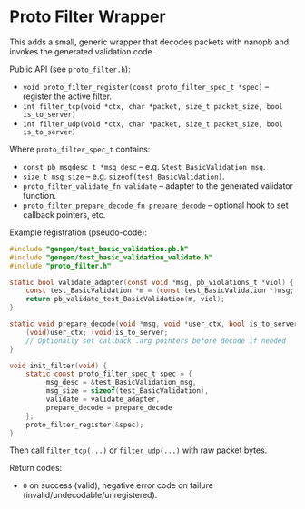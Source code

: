 # Proto Filter Wrapper

This adds a small, generic wrapper that decodes packets with nanopb and invokes the generated validation code.

Public API (see `proto_filter.h`):

- `void proto_filter_register(const proto_filter_spec_t *spec)` – register the active filter.
- `int filter_tcp(void *ctx, char *packet, size_t packet_size, bool is_to_server)`
- `int filter_udp(void *ctx, char *packet, size_t packet_size, bool is_to_server)`

Where `proto_filter_spec_t` contains:
- `const pb_msgdesc_t *msg_desc` – e.g. `&test_BasicValidation_msg`.
- `size_t msg_size` – e.g. `sizeof(test_BasicValidation)`.
- `proto_filter_validate_fn validate` – adapter to the generated validator function.
- `proto_filter_prepare_decode_fn prepare_decode` – optional hook to set callback pointers, etc.

Example registration (pseudo-code):

```c
#include "gengen/test_basic_validation.pb.h"
#include "gengen/test_basic_validation_validate.h"
#include "proto_filter.h"

static bool validate_adapter(const void *msg, pb_violations_t *viol) {
    const test_BasicValidation *m = (const test_BasicValidation *)msg;
    return pb_validate_test_BasicValidation(m, viol);
}

static void prepare_decode(void *msg, void *user_ctx, bool is_to_server) {
    (void)user_ctx; (void)is_to_server;
    // Optionally set callback .arg pointers before decode if needed
}

void init_filter(void) {
    static const proto_filter_spec_t spec = {
        .msg_desc = &test_BasicValidation_msg,
        .msg_size = sizeof(test_BasicValidation),
        .validate = validate_adapter,
        .prepare_decode = prepare_decode
    };
    proto_filter_register(&spec);
}
```

Then call `filter_tcp(...)` or `filter_udp(...)` with raw packet bytes.

Return codes:
- `0` on success (valid), negative error code on failure (invalid/undecodable/unregistered).
